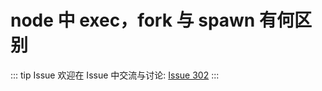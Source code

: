 # node 中 exec，fork 与 spawn 有何区别



::: tip Issue 
 欢迎在 Issue 中交流与讨论: [Issue 302](https://github.com/shfshanyue/Daily-Question/issues/302) 
:::



